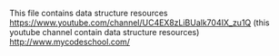 This file contains data structure resources
https://www.youtube.com/channel/UC4EX8zLiBUalk704IX_zu1Q (this youtube channel contain data structure resources)
http://www.mycodeschool.com/
